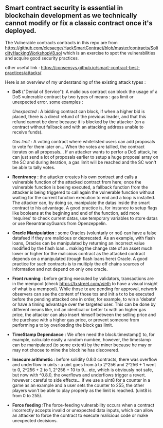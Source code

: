 ## Smart contract security is essential in blockchain development as we technically cannot modify or fix a classic contract once it's deployed.

The Vulnerable contracts contracts in this repo are from https://github.com/clesaege/HackSmartContract/blob/master/contracts/SolidityHackingWorkshopV8.sol which is an exercise to spot the vulnerabilities and acquire good security practices.

other useful link : https://consensys.github.io/smart-contract-best-practices/attacks/

Here is an overview of my understanding of the existing attack types :

- **DoS** ("Denial of Service"): A malicious contract can block the usage of a DoS vulnerable contract by two types of means : gas limit or unexpected error. 
some examples :

    *Unexpected* : 
      A bidding contract can block, if when a higher bid is placed, there is a direct refund of the previous leader, and that this refund cannot be done       because it is blocked by the attacker (on a contract without fallback and with an attacking address unable to receive funds).

    *Gas limit* : 
      A voting contract where whitelisted users can add proposals to vote for them later on... When the votes are tallied, the contract iterates on all         proposals... If an attacker wants to perfor a DoS attack, he can just send a lot of proposals earlier to setup a huge proposal array on the SC and       during iteration, a gas limit will be reached and the SC won't be able to tally votes.

- **Reentrancy** : the attacker creates his own contract and calls a vulnerable function of the attacked contract from here; once the vulnerable function is beeing executed, a fallback function from the attacker is being triggered to call again the vulnerable function without waiting for the current function execution to end and a loop is installed. The attacker can, by doing so, manipulate the datas inside the smart contract to his advantage.
A good practice is, for instance to setup flags like booleans at the begining and end of the function, add more 'requires' to check current datas, use temporary variables to store datas or use ReeantrancyGuards from Openzeppelin.

- **Oracle Manipulation** : some Oracles (voluntarly or not) can have a false datafeed if they are malicious or deprecated. As an example, with flash loans, Oracles can be manipulated by returning an incorrect value modified by the flash loan... making the change rate of an asset much lower or higher for the malicious contract as the attacked contract depends on a manipulated (trough flash loans here) Oracle.
A good practice for such contracts is to multiply the off chains sources of information and not depend on only one oracle.

- **Front running** : before getting executed by validators, transactions are in the mempool (check https://txstreet.com/v/eth to have a visual insight of what is a mempool). While those tx are pending for approval, network observers can see the content of those txs and init a tx to be executed before the pending attacked one in order, for example, to win a 'debate' or have a timing advantage over the targeted user. This can be done by different means like, init an identical or better tx with an higher gas price, the attacker can also insert himself between the selling price and the purchase with a higher gas price, or prevent someone from performing a tx by overloading the block gas limit.

- **TimeStamp Dependance** : We often need the block.timestamp() to, for example, calculate easily a random numbee, however, the timestamp can be manipulated (to some extent) by the miner because he may or may not choose to mine the block he has discovered. 

- **Insecure arithmetic** : before solidity 0.8.0 contracts, there was overflow and underflow in uints : a uint goes from à to 2^256 and 2^256 + 1 went to 0, 2^256 + 2 to 1, 2^256 + 10 to 9... etc, which is obviously not safe, but now with ^0.8.0, the overflows and underflows trigger a revert. however : careful to side effects... if we use a uint8 for a counter in a game as an example and a user sets the counter to 255, the other players won't be able to play properly as the limit is reached. (uint8 is from 0 to 255).

- **Force feeding** :The force-feeding vulnerability occurs when a contract incorrectly accepts invalid or unexpected data inputs, which can allow an attacker to force the contract to execute malicious code or make unexpected decisions.
